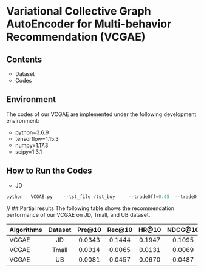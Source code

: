 # Variational Collective Graph AutoEncoder for Multi-behavior Recommendation (VCGAE)
## Contents
<ul>
  <li style="list-style-type:circle;"> Dataset
  <li style="list-style-type:circle;"> Codes
</ul>

## Environment
The codes of our VCGAE are implemented under the following development environment:
<ul>
  <li style="list-style-type:circle;">python=3.6.9</li>
  <li style="list-style-type:circle;">tensorflow=1.15.3</li>
  <li style="list-style-type:circle;">numpy=1.17.3</li>
  <li style="list-style-type:circle;">scipy=1.3.1</li>
</ul>


## How to Run the Codes
<ul>
  <li style="list-style-type:circle;">JD</li>
</ul>



```python
python   VCGAE.py    --tst_file /tst_buy     --tradeOff=0.05  --tradeOff_cr=0.1 
```



// ## Partial results
The following table shows the recommendation performance of our VCGAE on JD, Tmall, and UB dataset.

|Algorithms|Dataset|Pre@10|Rec@10|HR@10|NDCG@10|
|:-|:-:|:-:|:-:|:-:|:-:|
|VCGAE|JD|0.0343|0.1444|0.1947|0.1095|
|VCGAE|Tmall|0.0014|0.0065| 0.0131| 0.0069|
|VCGAE|UB|0.0081 | 0.0457 | 0.0670| 0.0487 |


